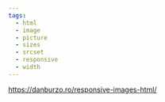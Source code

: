 ```yaml
---
tags:
  - html
  - image
  - picture
  - sizes
  - srcset
  - responsive
  - width
---
```

https://danburzo.ro/responsive-images-html/